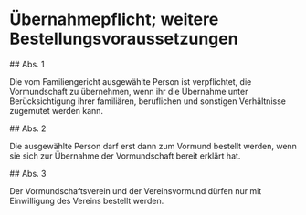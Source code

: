 # Übernahmepflicht; weitere Bestellungsvoraussetzungen



\#\# Abs. 1

 Die vom Familiengericht ausgewählte Person ist verpflichtet, die Vormundschaft zu übernehmen, wenn ihr die Übernahme unter Berücksichtigung ihrer familiären, beruflichen und sonstigen Verhältnisse zugemutet werden kann.

\#\# Abs. 2

 Die ausgewählte Person darf erst dann zum Vormund bestellt werden, wenn sie sich zur Übernahme der Vormundschaft bereit erklärt hat.

\#\# Abs. 3

 Der Vormundschaftsverein und der Vereinsvormund dürfen nur mit Einwilligung des Vereins bestellt werden. 

